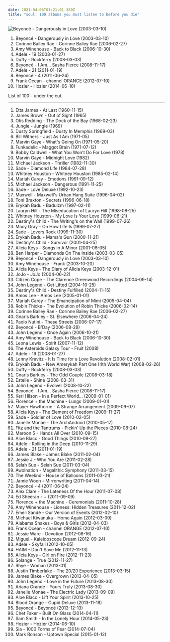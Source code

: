 ```yaml
---
date: 2021-04-06T01:21:01.389Z
title: "soul: 100 albums you must listen to before you die"
---
```

![Beyoncé - Dangerously in Love (2003-03-10)](https://img.discogs.com/l9WGUycwINtAcsWyHIihUfr5a1I=/fit-in/600x684/filters:strip_icc():format(jpeg):mode_rgb():quality(90)/discogs-images/R-7745372-1447903889-8803.jpeg.jpg "Beyoncé - Dangerously in Love (2003-03-10)")
<ol class="albums">
<li data-cover="https://img.discogs.com/l9WGUycwINtAcsWyHIihUfr5a1I=/fit-in/600x684/filters:strip_icc():format(jpeg):mode_rgb():quality(90)/discogs-images/R-7745372-1447903889-8803.jpeg.jpg" data-tags="rnb" role="button">Beyoncé - Dangerously in Love (2003-03-10)</li>
<li data-cover="https://img.discogs.com/nKRFVJxoxDulyvpa5mDrhXSW5pE=/fit-in/550x479/filters:strip_icc():format(jpeg):mode_rgb():quality(90)/discogs-images/R-1199963-1200235428.jpeg.jpg" data-tags="soul" role="button">Corinne Bailey Rae - Corinne Bailey Rae (2006-02-27)</li>
<li data-cover="http://coverartarchive.org/release/0b0ca6cc-f793-3dd8-9329-611a9fb08ae2/6136527070-500.jpg" data-tags="soul" role="button">Amy Winehouse - Back to Black (2006-10-30)</li>
<li data-cover="http://coverartarchive.org/release/6d4e6692-5ecd-457b-bcd5-85baf51c5e10/5179841564-500.jpg" data-tags="soul" role="button">Adele - 19 (2008-01-27)</li>
<li data-cover="http://coverartarchive.org/release/99eee7d3-a75a-41bd-826f-19a44c53e594/6085827998-500.jpg" data-tags="soul, female vocalists" role="button">Duffy - Rockferry (2008-03-03)</li>
<li data-cover="http://coverartarchive.org/release/d516efe5-0edf-336e-acf8-fc6b5f17048b/9450749917-500.jpg" data-tags="rnb, pop, beyonce" role="button">Beyoncé - I Am... Sasha Fierce (2008-11-17)</li>
<li data-cover="http://coverartarchive.org/release/c45e0e0e-48c9-4441-aac3-2f2b34202d3c/5179890174-500.jpg" data-tags="soul" role="button">Adele - 21 (2011-01-19)</li>
<li data-cover="https://via.placeholder.com/450" data-tags="rnb, soul" role="button">Beyoncé - 4 (2011-06-24)</li>
<li data-cover="https://img.discogs.com/BTjf4G0FRR-nttzUiJEeYa1ZkcA=/fit-in/600x600/filters:strip_icc():format(jpeg):mode_rgb():quality(90)/discogs-images/R-14470275-1575194734-3163.jpeg.jpg" data-tags="soul, rnb" role="button">Frank Ocean - channel ORANGE (2012-07-10)</li>
<li data-cover="http://coverartarchive.org/release/d893f786-6518-4dd5-beca-8e00589cd41d/11618361045-500.jpg" data-tags="soul, indie rock, blues" role="button">Hozier - Hozier (2014-06-10)</li>
</ol>
List of 100 - under the cut.
<!-- more -->

_________________

<ol class="albums">
<li data-cover="https://img.discogs.com/aULfwfaaNDjPl0xS-H-bzbEUNg0=/fit-in/301x302/filters:strip_icc():format(jpeg):mode_rgb():quality(90)/discogs-images/R-7092588-1433541747-5659.jpeg.jpg" data-tags="blues" role="button">
Etta James - At Last (1960-11-15)
</li>
<li data-cover="http://coverartarchive.org/release/39220c86-2ed3-4424-b754-eb34d13b7f45/17808718552-500.jpg" data-tags="soul, funk" role="button">
James Brown - Out of Sight (1965)
</li>
<li data-cover="https://via.placeholder.com/450" data-tags="soul" role="button">
Otis Redding - The Dock of the Bay (1968-02-23)
</li>
<li data-cover="http://coverartarchive.org/release/8d7018ec-2064-49e4-9dbe-2982f753ec20/9129871365-500.jpg" data-tags="soul, uk" role="button">
Jungle - Jungle (1969)
</li>
<li data-cover="https://img.discogs.com/8B57iuhKpQ7wz_rNHE0Hu0IoHeY=/fit-in/600x592/filters:strip_icc():format(jpeg):mode_rgb():quality(90)/discogs-images/R-8569418-1464237108-6054.jpeg.jpg" data-tags="soul, 60s" role="button">
Dusty Springfield - Dusty In Memphis (1969-03)
</li>
<li data-cover="https://via.placeholder.com/450" data-tags="soul" role="button">
Bill Withers - Just As I Am (1971-05)
</li>
<li data-cover="https://img.discogs.com/_9ng2B8Jgtq2R1FzwZZBmRu2WCQ=/fit-in/600x603/filters:strip_icc():format(jpeg):mode_rgb():quality(90)/discogs-images/R-9984176-1558329508-1528.jpeg.jpg" data-tags="soul" role="button">
Marvin Gaye - What's Going On (1971-05-20)
</li>
<li data-cover="http://coverartarchive.org/release/e0424f4b-0be7-4bae-b163-3f6b63723c41/22562008725-500.jpg" data-tags="funk" role="button">
Funkadelic - Maggot Brain (1971-07-12)
</li>
<li data-cover="http://coverartarchive.org/release/285ec2db-339b-4694-a068-98957e2a49ef/22419379262-500.jpg" data-tags="soul" role="button">
Bobby Caldwell - What You Won't Do For Love (1978)
</li>
<li data-cover="https://img.discogs.com/4fin0ZQYRUDRWVmx-EYI5SOxhGE=/fit-in/600x600/filters:strip_icc():format(jpeg):mode_rgb():quality(90)/discogs-images/R-2082701-1538679470-8831.jpeg.jpg" data-tags="soul" role="button">
Marvin Gaye - Midnight Love (1982)
</li>
<li data-cover="https://img.discogs.com/LwmOyo0ph8HdcpBpXDq05QZZ5XE=/fit-in/600x835/filters:strip_icc():format(jpeg):mode_rgb():quality(90)/discogs-images/R-14832693-1582465401-9415.jpeg.jpg" data-tags="pop, 80s, michael jackson" role="button">
Michael Jackson - Thriller (1982-11-30)
</li>
<li data-cover="https://img.discogs.com/__td2RnfqJr4WkrhbMHQNoO1q8w=/fit-in/600x603/filters:strip_icc():format(jpeg):mode_rgb():quality(90)/discogs-images/R-14343405-1572620989-1238.jpeg.jpg" data-tags="soul, 80s" role="button">
Sade - Diamond Life (1984-07-28)
</li>
<li data-cover="http://coverartarchive.org/release/3811a110-cce0-4ddd-b52f-e12c50190783/1647997357-500.jpg" data-tags="80s, pop, soul, rnb, whitney houston, female vocalists" role="button">
Whitney Houston - Whitney Houston (1985-02-14)
</li>
<li data-cover="http://coverartarchive.org/release/aec86745-1482-42dc-b2e0-118caa53504b/1872074680-500.jpg" data-tags="pop, soul" role="button">
Mariah Carey - Emotions (1991-09-12)
</li>
<li data-cover="http://coverartarchive.org/release/ae5efacd-f75f-432a-9f22-b35d3169d21f/8121279988-500.jpg" data-tags="pop" role="button">
Michael Jackson - Dangerous (1991-11-25)
</li>
<li data-cover="http://coverartarchive.org/release/448bd78a-9674-425c-8cf6-7e6de719551d/11371804410-500.jpg" data-tags="soul" role="button">
Sade - Love Deluxe (1992-10-23)
</li>
<li data-cover="http://coverartarchive.org/release/e69dbabd-5a61-4147-914b-7e683f096cbc/15210098631-500.jpg" data-tags="soul" role="button">
Maxwell - Maxwell's Urban Hang Suite (1996-04-02)
</li>
<li data-cover="http://coverartarchive.org/release/75196fde-2eb8-453c-b457-9feb86b73351/28311672058-500.jpg" data-tags="soul, 90s, rnb" role="button">
Toni Braxton - Secrets (1996-06-18)
</li>
<li data-cover="http://coverartarchive.org/release/52d8d6a4-5e94-4200-8b02-530940f1ee1d/22530873406-500.jpg" data-tags="soul" role="button">
Erykah Badu - Baduizm (1997-02-11)
</li>
<li data-cover="http://coverartarchive.org/release/0f15251e-7f5a-48bd-bfe2-31a329066371/3037400805-500.jpg" data-tags="soul, rnb" role="button">
Lauryn Hill - The Miseducation of Lauryn Hill (1998-08-25)
</li>
<li data-cover="https://img.discogs.com/wcbeSKP_aB4pvG4rgyduqbSndRQ=/fit-in/600x600/filters:strip_icc():format(jpeg):mode_rgb():quality(90)/discogs-images/R-10368880-1496116674-5471.jpeg.jpg" data-tags="90s, soul, rnb, pop, female vocalists" role="button">
Whitney Houston - My Love Is Your Love (1999-06-21)
</li>
<li data-cover="http://coverartarchive.org/release/b9de19dd-bf35-4ef6-bbcd-fd9240693658/5669916745-500.jpg" data-tags="rnb" role="button">
Destiny's Child - The Writing's on the Wall (1999-07-26)
</li>
<li data-cover="http://coverartarchive.org/release/f7433ff5-35e6-48c2-8503-c2d046540d5d/21406735668-500.jpg" data-tags="soul" role="button">
Macy Gray - On How Life Is (1999-07-27)
</li>
<li data-cover="http://coverartarchive.org/release/5386e7b7-f4a1-3e5d-ad03-7608f3696bd9/13088515497-500.jpg" data-tags="soul, sade" role="button">
Sade - Lovers Rock (1999-11-30)
</li>
<li data-cover="https://img.discogs.com/cI253ZuOEPTNkGR-8v0UfkiHBUQ=/fit-in/600x553/filters:strip_icc():format(jpeg):mode_rgb():quality(90)/discogs-images/R-7900776-1451262150-7233.jpeg.jpg" data-tags="soul, neo-soul" role="button">
Erykah Badu - Mama's Gun (2000-11-21)
</li>
<li data-cover="https://via.placeholder.com/450" data-tags="rnb" role="button">
Destiny's Child - Survivor (2001-04-25)
</li>
<li data-cover="http://coverartarchive.org/release/f9e26af6-a546-484f-b409-e71da896fc64/10741523166-500.jpg" data-tags="soul, rnb" role="button">
Alicia Keys - Songs in A Minor (2001-06-05)
</li>
<li data-cover="http://coverartarchive.org/release/5e500047-978a-44d4-84ef-f714be4235ec/16071252194-500.jpg" data-tags="rock, soul, blues, ben harper" role="button">
Ben Harper - Diamonds On The Inside (2003-03-05)
</li>
<li data-cover="https://img.discogs.com/l9WGUycwINtAcsWyHIihUfr5a1I=/fit-in/600x684/filters:strip_icc():format(jpeg):mode_rgb():quality(90)/discogs-images/R-7745372-1447903889-8803.jpeg.jpg" data-tags="rnb" role="button">
Beyoncé - Dangerously in Love (2003-03-10)
</li>
<li data-cover="http://coverartarchive.org/release/187e5a40-e083-43d6-bdc3-d472a35622e5/5112992648-500.jpg" data-tags="jazz, soul" role="button">
Amy Winehouse - Frank (2003-10-20)
</li>
<li data-cover="http://coverartarchive.org/release/287a913d-41d8-4e44-bed8-6bc5278bd997/1576712437-500.jpg" data-tags="soul, rnb, alicia keys" role="button">
Alicia Keys - The Diary of Alicia Keys (2003-12-01)
</li>
<li data-cover="http://coverartarchive.org/release/3b97be74-25cf-487a-9a55-905f8b61a222/27975675575-500.jpg" data-tags="pop" role="button">
JoJo - JoJo (2004-06-22)
</li>
<li data-cover="http://coverartarchive.org/release/9b88cf3e-4077-4c1b-b5c2-148a7c7066c2/10876326803-500.jpg" data-tags="soul, citizen cope" role="button">
Citizen Cope - The Clarence Greenwood Recordings (2004-09-14)
</li>
<li data-cover="https://img.discogs.com/6o0kSzwGbQoieBogv-1J7NZu0OU=/fit-in/600x588/filters:strip_icc():format(jpeg):mode_rgb():quality(90)/discogs-images/R-590002-1348400015-6358.jpeg.jpg" data-tags="soul, rnb" role="button">
John Legend - Get Lifted (2004-10-25)
</li>
<li data-cover="https://via.placeholder.com/450" data-tags="rnb" role="button">
Destiny's Child - Destiny Fulfilled (2004-11-15)
</li>
<li data-cover="http://coverartarchive.org/release/21a61aea-caa7-4f5c-887e-960a0a479bbd/19505380379-500.jpg" data-tags="soul" role="button">
Amos Lee - Amos Lee (2005-01-01)
</li>
<li data-cover="https://img.discogs.com/ZB9c7-tmuK9P6zRfd92W2_UF2k0=/fit-in/600x858/filters:strip_icc():format(jpeg):mode_rgb():quality(90)/discogs-images/R-5419521-1602094564-5998.jpeg.jpg" data-tags="rnb, pop, mariah carey, female vocalists" role="button">
Mariah Carey - The Emancipation of Mimi (2005-04-04)
</li>
<li data-cover="http://coverartarchive.org/release/0c0fdc8c-8913-464b-b5fc-90a151b7553c/1363185432-500.jpg" data-tags="robin thicke, rnb, soul" role="button">
Robin Thicke - The Evolution of Robin Thicke (2006-02-14)
</li>
<li data-cover="https://img.discogs.com/nKRFVJxoxDulyvpa5mDrhXSW5pE=/fit-in/550x479/filters:strip_icc():format(jpeg):mode_rgb():quality(90)/discogs-images/R-1199963-1200235428.jpeg.jpg" data-tags="soul" role="button">
Corinne Bailey Rae - Corinne Bailey Rae (2006-02-27)
</li>
<li data-cover="http://coverartarchive.org/release/c1611009-48c0-4171-a26d-698a57cfde9e/3985245895-500.jpg" data-tags="funk, soul" role="button">
Gnarls Barkley - St. Elsewhere (2006-04-24)
</li>
<li data-cover="http://coverartarchive.org/release/0f6aee88-6d56-34d2-a628-eead929a45e3/6358999364-500.jpg" data-tags="pop, singer-songwriter, indie" role="button">
Paolo Nutini - These Streets (2006-07-17)
</li>
<li data-cover="http://coverartarchive.org/release/c7205e70-8fd1-4a4e-8968-f881c99abc93/12058597172-500.jpg" data-tags="rnb" role="button">
Beyoncé - B'Day (2006-08-29)
</li>
<li data-cover="http://coverartarchive.org/release/2fa5e0f9-c83b-44cb-bd90-7899efc1417b/8994651148-500.jpg" data-tags="soul, john legend, rnb" role="button">
John Legend - Once Again (2006-10-21)
</li>
<li data-cover="http://coverartarchive.org/release/0b0ca6cc-f793-3dd8-9329-611a9fb08ae2/6136527070-500.jpg" data-tags="soul" role="button">
Amy Winehouse - Back to Black (2006-10-30)
</li>
<li data-cover="https://img.discogs.com/xseI3kwe7VFwDf7uiq0iHeuGqPo=/fit-in/600x523/filters:strip_icc():format(jpeg):mode_rgb():quality(90)/discogs-images/R-1555639-1599282424-8912.jpeg.jpg" data-tags="leona lewis, pop" role="button">
Leona Lewis - Spirit (2007-11-12)
</li>
<li data-cover="https://img.discogs.com/3EuGRj1Niu-gr54UjDtoeO_-Szc=/fit-in/600x600/filters:strip_icc():format(jpeg):mode_rgb():quality(90)/discogs-images/R-1932415-1319718765.jpeg.jpg" data-tags="soul, female vocalists, electronic, jazz, indie pop" role="button">
The Asteroids Galaxy Tour - Fruit (2008)
</li>
<li data-cover="http://coverartarchive.org/release/6d4e6692-5ecd-457b-bcd5-85baf51c5e10/5179841564-500.jpg" data-tags="soul" role="button">
Adele - 19 (2008-01-27)
</li>
<li data-cover="http://coverartarchive.org/release/46a01402-c284-4141-bbfe-1d8a5896dce2/17640822148-500.jpg" data-tags="rock" role="button">
Lenny Kravitz - It Is Time for a Love Revolution (2008-02-01)
</li>
<li data-cover="https://via.placeholder.com/450" data-tags="soul, neo-soul" role="button">
Erykah Badu - New Amerykah Part One (4th World War) (2008-02-26)
</li>
<li data-cover="http://coverartarchive.org/release/99eee7d3-a75a-41bd-826f-19a44c53e594/6085827998-500.jpg" data-tags="soul, female vocalists" role="button">
Duffy - Rockferry (2008-03-03)
</li>
<li data-cover="http://coverartarchive.org/release/8cf0b731-8d1c-37d7-9a03-a2734df4c22b/5685858560-500.jpg" data-tags="soul, funk" role="button">
Gnarls Barkley - The Odd Couple (2008-03-18)
</li>
<li data-cover="https://img.discogs.com/Tm4kXdNQr84UcRb74wTdVWb6wiA=/fit-in/450x426/filters:strip_icc():format(jpeg):mode_rgb():quality(90)/discogs-images/R-1409572-1217259816.jpeg.jpg" data-tags="rnb, soul" role="button">
Estelle - Shine (2008-03-31)
</li>
<li data-cover="https://via.placeholder.com/450" data-tags="soul" role="button">
John Legend - Evolver (2008-10-22)
</li>
<li data-cover="http://coverartarchive.org/release/d516efe5-0edf-336e-acf8-fc6b5f17048b/9450749917-500.jpg" data-tags="rnb, pop, beyonce" role="button">
Beyoncé - I Am... Sasha Fierce (2008-11-17)
</li>
<li data-cover="http://coverartarchive.org/release/7f9b8600-7662-41ff-bf56-f0ad86d5631a/16281294365-500.jpg" data-tags="pop" role="button">
Keri Hilson - In a Perfect World... (2009-01-01)
</li>
<li data-cover="http://coverartarchive.org/release/11572329-7330-36eb-bcfb-787987c783be/9704570995-500.jpg" data-tags="indie" role="button">
Florence + the Machine - Lungs (2009-01-01)
</li>
<li data-cover="http://coverartarchive.org/release/7b785869-0155-4977-b0b6-af733acdc008/2140091250-500.jpg" data-tags="soul" role="button">
Mayer Hawthorne - A Strange Arrangement (2009-09-07)
</li>
<li data-cover="http://coverartarchive.org/release/a34aaf89-1aeb-31e7-847d-ec3223ccb2ff/1577578205-500.jpg" data-tags="rnb, soul" role="button">
Alicia Keys - The Element of Freedom (2009-11-27)
</li>
<li data-cover="http://coverartarchive.org/release/06697697-6019-31eb-b5a0-f7bc3c861bbe/4896141275-500.jpg" data-tags="soul" role="button">
Sade - Soldier of Love (2010-02-05)
</li>
<li data-cover="http://coverartarchive.org/release/14ae1a9c-9e8e-3ae5-87f2-3bf68b9feefd/8899038012-500.jpg" data-tags="soul, funk" role="button">
Janelle Monáe - The ArchAndroid (2010-05-17)
</li>
<li data-cover="http://coverartarchive.org/release/865b4950-cc21-48bc-808d-0fbd33aea1c6/2645572812-500.jpg" data-tags="soul" role="button">
Fitz and the Tantrums - Pickin' Up the Pieces (2010-08-24)
</li>
<li data-cover="https://img.discogs.com/4sJ6SVYCfJ7DnGKLNrUN3vvIINE=/fit-in/600x600/filters:strip_icc():format(jpeg):mode_rgb():quality(90)/discogs-images/R-2523213-1476638969-6988.jpeg.jpg" data-tags="pop, maroon 5" role="button">
Maroon 5 - Hands All Over (2010-09-15)
</li>
<li data-cover="http://coverartarchive.org/release/2c5627f5-f1b6-43ab-a2cd-14d9775fd9ad/23141070841-500.jpg" data-tags="soul" role="button">
Aloe Blacc - Good Things (2010-09-27)
</li>
<li data-cover="https://img.discogs.com/rszIWLAItrXcGoXSeyZLZDKLqew=/fit-in/500x511/filters:strip_icc():format(jpeg):mode_rgb():quality(90)/discogs-images/R-3143569-1373113252-1702.jpeg.jpg" data-tags="female vocalists, adele" role="button">
Adele - Rolling in the Deep (2010-11-29)
</li>
<li data-cover="http://coverartarchive.org/release/c45e0e0e-48c9-4441-aac3-2f2b34202d3c/5179890174-500.jpg" data-tags="soul" role="button">
Adele - 21 (2011-01-19)
</li>
<li data-cover="http://coverartarchive.org/release/53b4be47-2888-4434-91ac-713489db8c1f/28541045554-500.jpg" data-tags="electronic, dubstep" role="button">
James Blake - James Blake (2011-02-04)
</li>
<li data-cover="http://coverartarchive.org/release/cae1712f-0423-4398-bc8a-f458bf7a45c2/14000252347-500.jpg" data-tags="pop" role="button">
Jessie J - Who You Are (2011-02-28)
</li>
<li data-cover="http://coverartarchive.org/release/5f3cddae-9f6f-4b46-b0cf-5686c90f84ca/2097171191-500.jpg" data-tags="soul" role="button">
Selah Sue - Selah Sue (2011-03-04)
</li>
<li data-cover="http://coverartarchive.org/release/005a30f8-13e9-4d90-a48f-2a6647fcdb0c/11356969125-500.jpg" data-tags="electronic, indie rock, electronic rock" role="button">
Awolnation - Megalithic Symphony (2011-03-15)
</li>
<li data-cover="http://coverartarchive.org/release/61784ca8-f1a9-4cf8-8452-b5c7076a6fc0/1925635860-500.jpg" data-tags="r&b, rnb, electronic" role="button">
The Weeknd - House of Balloons (2011-03-21)
</li>
<li data-cover="http://coverartarchive.org/release/8164140b-6d5f-3a69-a19a-6785446191e9/852058673-500.jpg" data-tags="soul" role="button">
Jamie Woon - Mirrorwriting (2011-04-14)
</li>
<li data-cover="https://via.placeholder.com/450" data-tags="rnb, soul" role="button">
Beyoncé - 4 (2011-06-24)
</li>
<li data-cover="http://coverartarchive.org/release/39df3094-f91b-4c4b-aa96-b1523db67172/3904999236-500.jpg" data-tags="dubstep, soul, 10s" role="button">
Alex Clare - The Lateness Of the Hour (2011-07-08)
</li>
<li data-cover="http://coverartarchive.org/release/94ad3a58-a1cc-46a3-acf4-9cb6c1d6f032/16111056293-500.jpg" data-tags="pop, british, acoustic, ed sheeran" role="button">
Ed Sheeran - + (2011-09-09)
</li>
<li data-cover="http://coverartarchive.org/release/c4cd4554-e6c2-4474-9e03-305b586007a1/17890002299-500.jpg" data-tags="indie, female vocalists" role="button">
Florence + the Machine - Ceremonials (2011-10-28)
</li>
<li data-cover="http://coverartarchive.org/release/157f27fb-7f7f-4ea9-9674-fd84ed9db612/5113102481-500.jpg" data-tags="soul" role="button">
Amy Winehouse - Lioness: Hidden Treasures (2011-12-02)
</li>
<li data-cover="http://coverartarchive.org/release/b4bef32f-aab1-4b98-a85c-2b122ca93134/4150263402-500.jpg" data-tags="soul" role="button">
Emeli Sandé - Our Version of Events (2012-02-10)
</li>
<li data-cover="https://img.discogs.com/qu9UGDU9mzKreYD3cCdfwuBK97o=/fit-in/600x595/filters:strip_icc():format(jpeg):mode_rgb():quality(90)/discogs-images/R-3474861-1587716065-7822.jpeg.jpg" data-tags="soul" role="button">
Michael Kiwanuka - Home Again (2012-03-09)
</li>
<li data-cover="https://img.discogs.com/Sx2GoX-oNB9S0Hba5pduTHWZE7A=/fit-in/600x546/filters:strip_icc():format(jpeg):mode_rgb():quality(90)/discogs-images/R-3521164-1378815509-2198.jpeg.jpg" data-tags="blues, rock, soul, 10s" role="button">
Alabama Shakes - Boys & Girls (2012-04-03)
</li>
<li data-cover="https://img.discogs.com/BTjf4G0FRR-nttzUiJEeYa1ZkcA=/fit-in/600x600/filters:strip_icc():format(jpeg):mode_rgb():quality(90)/discogs-images/R-14470275-1575194734-3163.jpeg.jpg" data-tags="soul, rnb" role="button">
Frank Ocean - channel ORANGE (2012-07-10)
</li>
<li data-cover="http://coverartarchive.org/release/aa7078c2-9b77-41ca-97bf-5364f838da88/1819429738-500.jpg" data-tags="soul" role="button">
Jessie Ware - Devotion (2012-08-16)
</li>
<li data-cover="http://coverartarchive.org/release/a2dd3c28-468d-44f8-af28-04d84eb14b0b/2367021425-500.jpg" data-tags="soul, rnb" role="button">
Miguel - Kaleidoscope Dream (2012-09-24)
</li>
<li data-cover="https://img.discogs.com/HFkTedHFU_n7DiYFsLbpUulZNHY=/fit-in/419x418/filters:strip_icc():format(jpeg):mode_rgb():quality(90)/discogs-images/R-3925759-1349456520-4101.jpeg.jpg" data-tags="adele" role="button">
Adele - Skyfall (2012-10-05)
</li>
<li data-cover="http://coverartarchive.org/release/362e4026-4c4c-44ed-80ad-c2adf4b1f439/4102931199-500.jpg" data-tags="female, soul, alternative, indie rock, kurt, c, song, girls, g, nu soul, k, plop, sex, numbers, buy, j, hot, book, genesis, second, lost, porn, monday, e, woman, misc, rac, pee pee, vagina, media, abc, breasts, sounds, ladies, tits, first, proverbs, i, tag, sentences, o, everything, kings, thursday, bananas" role="button">
HAIM - Don't Save Me (2012-11-13)
</li>
<li data-cover="http://coverartarchive.org/release/7a032865-3754-4659-9f34-ec7ec48a95ea/17147368325-500.jpg" data-tags="soul" role="button">
Alicia Keys - Girl on Fire (2012-11-23)
</li>
<li data-cover="https://img.discogs.com/3fpP2kLdPCVQ9PnNb0f9PpOpe8k=/fit-in/599x600/filters:strip_icc():format(jpeg):mode_rgb():quality(90)/discogs-images/R-4174227-1357688507-9575.jpeg.jpg" data-tags="soul, rnb" role="button">
Solange - True (2012-11-27)
</li>
<li data-cover="http://coverartarchive.org/release/7dfd5c40-ee28-4fda-8369-fe3748f75930/3612285293-500.jpg" data-tags="soul, sophisti-pop" role="button">
Rhye - Woman (2013-01)
</li>
<li data-cover="http://coverartarchive.org/release/bd2a6877-71a3-4819-b2bb-b373deb3a756/8227935106-500.jpg" data-tags="pop" role="button">
Justin Timberlake - The 20/20 Experience (2013-03-15)
</li>
<li data-cover="https://img.discogs.com/Fc3zWW02lcBDhoIb7F0GNqH6Cpk=/fit-in/600x599/filters:strip_icc():format(jpeg):mode_rgb():quality(90)/discogs-images/R-4468927-1462915153-5331.jpeg.jpg" data-tags="electronic, soul" role="button">
James Blake - Overgrown (2013-04-05)
</li>
<li data-cover="http://coverartarchive.org/release/da998b90-83d6-43ea-9a46-55ce0fba83e4/5554522707-500.jpg" data-tags="soul" role="button">
John Legend - Love in the Future (2013-08-30)
</li>
<li data-cover="http://coverartarchive.org/release/e32719b7-0528-479c-992e-1b5ec4ebbb4a/9148397078-500.jpg" data-tags="pop" role="button">
Ariana Grande - Yours Truly (2013-08-30)
</li>
<li data-cover="https://img.discogs.com/OtyXaiP218RcrUyzxtkfaSFCefU=/fit-in/600x597/filters:strip_icc():format(jpeg):mode_rgb():quality(90)/discogs-images/R-4896670-1599509523-4252.jpeg.jpg" data-tags="soul, rnb" role="button">
Janelle Monáe - The Electric Lady (2013-09-09)
</li>
<li data-cover="http://coverartarchive.org/release/9156e65e-fbef-4b62-8267-c1e1a463eb44/11201436281-500.jpg" data-tags="soul" role="button">
Aloe Blacc - Lift Your Spirit (2013-10-25)
</li>
<li data-cover="http://coverartarchive.org/release/b825c5c2-ebe3-4c84-91f8-c27e75dbc684/19238888629-500.jpg" data-tags="rnb, soul, 2010s" role="button">
Blood Orange - Cupid Deluxe (2013-11-18)
</li>
<li data-cover="http://coverartarchive.org/release/f74c6ec2-7319-406b-9910-a6c3fe940176/9051815709-500.jpg" data-tags="rnb, pop" role="button">
Beyoncé - Beyoncé (2013-12-13)
</li>
<li data-cover="http://coverartarchive.org/release/717dd194-1abf-4ac0-85b9-be8c844cf4d8/23657161714-500.jpg" data-tags="soul" role="button">
Chet Faker - Built On Glass (2014-04-11)
</li>
<li data-cover="http://coverartarchive.org/release/e005fa83-f67d-475d-bc17-8a147de390de/25244312194-500.jpg" data-tags="pop, soul" role="button">
Sam Smith - In the Lonely Hour (2014-05-23)
</li>
<li data-cover="http://coverartarchive.org/release/d893f786-6518-4dd5-beca-8e00589cd41d/11618361045-500.jpg" data-tags="soul, indie rock, blues" role="button">
Hozier - Hozier (2014-06-10)
</li>
<li data-cover="http://coverartarchive.org/release/e6d7ebd8-9de1-4e94-b390-3975e603a66d/7724907354-500.jpg" data-tags="pop" role="button">
Sia - 1000 Forms of Fear (2014-07-04)
</li>
<li data-cover="http://coverartarchive.org/release/04ea8e96-ef0e-441c-9594-7128addc3951/10315151525-500.jpg" data-tags="funk, pop" role="button">
Mark Ronson - Uptown Special (2015-01-12)
</li>
</ol>